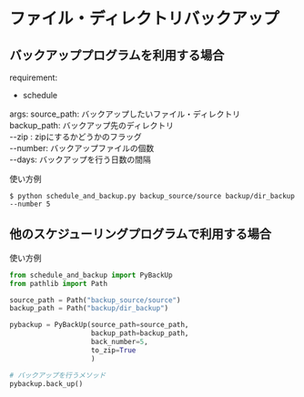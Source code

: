 # ファイル・ディレクトリバックアップ

## バックアッププログラムを利用する場合

requirement:
- schedule

args:
source_path: バックアップしたいファイル・ディレクトリ  
backup_path: バックアップ先のディレクトリ  
--zip : zipにするかどうかのフラッグ  
--number: バックアップファイルの個数  
--days: バックアップを行う日数の間隔  

使い方例
```
$ python schedule_and_backup.py backup_source/source backup/dir_backup --number 5
```

## 他のスケジューリングプログラムで利用する場合

使い方例
```python
from schedule_and_backup import PyBackUp
from pathlib import Path

source_path = Path("backup_source/source")
backup_path = Path("backup/dir_backup")

pybackup = PyBackUp(source_path=source_path,
                    backup_path=backup_path,
                    back_number=5,
                    to_zip=True
                    )

# バックアップを行うメソッド
pybackup.back_up()
```